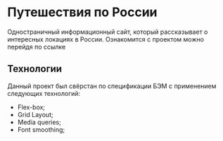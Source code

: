 # Путешествия по России

Одностраничный информационный сайт, который рассказывает о интересных локациях в России.
Ознакомится с проектом можно перейдя по ссылке

## Технологии

Данный проект был свёрстан по спецификации БЭМ с применением следующих технологий:

- Flex-box;
- Grid Layout;
- Media queries;
- Font smoothing;
